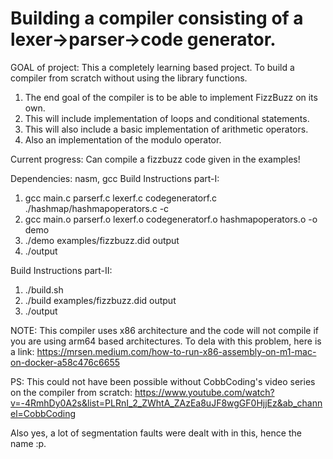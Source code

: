 # Building a compiler consisting of a lexer->parser->code generator.

GOAL of project: This a completely learning based project. To build a compiler from scratch without using the library functions. 
1. The end goal of the compiler is to be able to implement FizzBuzz on its own.
2. This will include implementation of loops and conditional statements.
3. This will also include a basic implementation of arithmetic operators.
4. Also an implementation of the modulo operator.

Current progress: Can compile a fizzbuzz code given in the examples!

Dependencies: nasm, gcc
Build Instructions part-I: 
1. gcc main.c parserf.c lexerf.c codegeneratorf.c ./hashmap/hashmapoperators.c -c
2. gcc main.o parserf.o lexerf.o codegeneratorf.o hashmapoperators.o -o demo
3. ./demo examples/fizzbuzz.did output
4. ./output

Build Instructions part-II:
1. ./build.sh
2. ./build examples/fizzbuzz.did output
3. ./output

NOTE: This compiler uses x86 architecture and the code will not compile if you are using arm64 based architectures. To dela with this problem, here is a link: https://mrsen.medium.com/how-to-run-x86-assembly-on-m1-mac-on-docker-a58c476c6655


PS: This could not have been possible without CobbCoding's video series on the compiler from scratch: https://www.youtube.com/watch?v=-4RmhDy0A2s&list=PLRnI_2_ZWhtA_ZAzEa8uJF8wgGF0HjjEz&ab_channel=CobbCoding

Also yes, a lot of segmentation faults were dealt with in this, hence the name :p.
